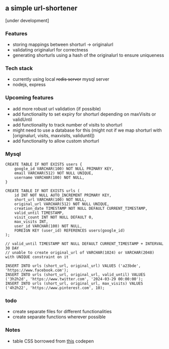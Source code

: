 ## a simple url-shortener
[under development]

### Features
- storing mappings between shorturl -> originalurl
- validating originalurl for correctness
- generating shorturls using a hash of the originalurl to ensure uniqueness

### Tech stack
- currently using local <s>redis server</s> mysql server
- nodejs, express

### Upcoming features
- add more robust url validation (if possible)
- add functionality to set expiry for shorturl depending on maxVisits or validUntil
- add functionality to track number of visits to shorturl
- might need to use a database for this (might not if we map shorturl with [originalurl, visits, maxvisits, validuntil])
- add functionality to allow custom shorturl

### Mysql
```
CREATE TABLE IF NOT EXISTS users {
    google_id VARCHAR(100) NOT NULL PRIMARY KEY,
    email VARCHAR(512) NOT NULL UNIQUE,
    username VARCHAR(100) NOT NULL,
}

CREATE TABLE IF NOT EXISTS urls (
    id INT NOT NULL AUTO_INCREMENT PRIMARY KEY,
    short_url VARCHAR(100) NOT NULL,
    original_url VARCHAR(512) NOT NULL UNIQUE,
    creation_date TIMESTAMP NOT NULL DEFAULT CURRENT_TIMESTAMP,
    valid_until TIMESTAMP,
    visit_count INT NOT NULL DEFAULT 0,
    max_visits INT,
    user_id VARCHAR(100) NOT NULL,
    FOREIGN KEY (user_id) REFERENCES users(google_id)
);

// valid_until TIMESTAMP NOT NULL DEFAULT CURRENT_TIMESTAMP + INTERVAL 30 DAY
// unable to create original_url of VARCHAR(1024) or VARCHAR(2048) with UNIQUE constraint on it

INSERT INTO urls (short_url, original_url) VALUES ('a23bde', 'https://www.facebook.com');
INSERT INTO urls (short_url, original_url, valid_until) VALUES ('3h2h2d', 'https://www.twitter.com', '2024-03-29 00:00:00');
INSERT INTO urls (short_url, original_url, max_visits) VALUES ('4h2h22', 'https://www.pinterest.com', 10);
```

### todo
- create separate files for different functionalities
- create separate functions wherever possible

### Notes
- table CSS borrowed from [this](https://codepen.io/AllThingsSmitty/pen/MyqmdM) codepen
